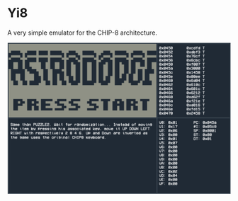 # Yi8

A very simple emulator for the CHIP-8 architecture.

![alt text](https://github.com/Yidaotus/Yi8/blob/master/screen.png?raw=true)